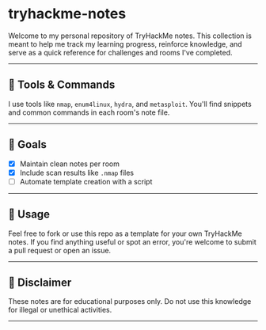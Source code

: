 # tryhackme-notes

Welcome to my personal repository of TryHackMe notes. This collection is meant to help me track my learning progress, reinforce knowledge, and serve as a quick reference for challenges and rooms I've completed.

---

## 🧰 Tools & Commands

I use tools like `nmap`, `enum4linux`, `hydra`, and `metasploit`. You'll find snippets and common commands in each room's note file.

---

## 📌 Goals

- [x] Maintain clean notes per room
- [x] Include scan results like `.nmap` files
- [ ] Automate template creation with a script

---

## 📝 Usage

Feel free to fork or use this repo as a template for your own TryHackMe notes. If you find anything useful or spot an error, you're welcome to submit a pull request or open an issue.

---

## 🔐 Disclaimer

These notes are for educational purposes only. Do not use this knowledge for illegal or unethical activities.

---

